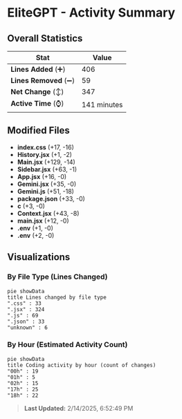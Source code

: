 # EliteGPT - Activity Summary 

## Overall Statistics

| Stat                   | Value                                                             |
| ---------------------- | ----------------------------------------------------------------- |
| **Lines Added** (➕)   | 406                                          |
| **Lines Removed** (➖) | 59                                        |
| **Net Change** (↕)    | 347                |
| **Active Time** (⌚)   | 141 minutes |


## Modified Files
- **index.css** (+17, -16)
- **History.jsx** (+1, -2)
- **Main.jsx** (+129, -14)
- **Sidebar.jsx** (+63, -1)
- **App.jsx** (+16, -0)
- **Gemini.jsx** (+35, -0)
- **Gemini.js** (+51, -18)
- **package.json** (+33, -0)
- **c** (+3, -0)
- **Context.jsx** (+43, -8)
- **main.jsx** (+12, -0)
- **.env** (+1, -0)
- **.env** (+2, -0)

## Visualizations

### By File Type (Lines Changed)

```mermaid
pie showData
title Lines changed by file type
".css" : 33
".jsx" : 324
".js" : 69
".json" : 33
"unknown" : 6
```

### By Hour (Estimated Activity Count)

```mermaid
pie showData
title Coding activity by hour (count of changes)
"00h" : 19
"01h" : 5
"02h" : 15
"17h" : 25
"18h" : 22
```


> **Last Updated:** 2/14/2025, 6:52:49 PM